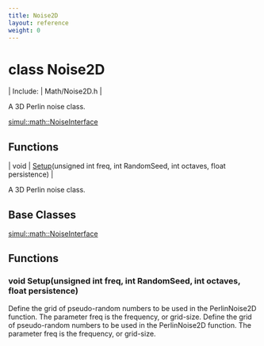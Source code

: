 ```yaml
---
title: Noise2D
layout: reference
weight: 0
---
```

class Noise2D
===

| Include: | Math/Noise2D.h |

A 3D Perlin noise class.

[simul::math::NoiseInterface](NoiseInterface)

Functions
---

| void | [Setup](#Setup)(unsigned int freq, int RandomSeed, int octaves, float persistence) |

A 3D Perlin noise class.
  


Base Classes
---
[simul::math::NoiseInterface](NoiseInterface)

Functions
---

### <a name="Setup"/>void Setup(unsigned int freq, int RandomSeed, int octaves, float persistence)
Define the grid of pseudo-random numbers to be used in the PerlinNoise2D function. The parameter freq is the
frequency, or grid-size.
Define the grid of pseudo-random numbers to be used in the PerlinNoise2D function. The parameter freq is the
frequency, or grid-size.
